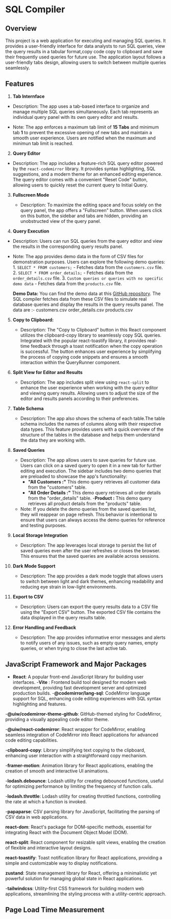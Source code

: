 # SQL Compiler
## Overview
This project is a web application for executing and managing SQL queries.
It provides a user-friendly interface for data analysts to run SQL queries, view the query results in a tabular format,copy code copy to clipboard and save their frequently used queries for future use.
The application layout follows a user-friendly tabs design, allowing users to switch between multiple queries seamlessly.

## Features
1. **Tab Internface**

- Description: The app uses a tab-based interface to organize and manage multiple SQL queries simultaneously. Each tab represents an individual query panel with its own query editor and results.

 - Note: The app enforces a maximum tab limit of **15 Tabs** and minimum tab **1** to prevent the excessive opening of new tabs and maintain a smooth user experience. Users are notified when the maximum and minimun tab limit is reached.


2. **Query Editor**

- Description: The app includes a feature-rich SQL query editor powered by the `react-codemirror` library. It provides syntax highlighting, SQL suggestions, and a modern theme for an enhanced editing experience. The query editor comes with a convenient "Reset Code" button, allowing users to quickly reset the current query to Initial Query.



3. **Fullscreen Mode**

   - Description: To maximize the editing space and focus solely on the query panel, the app offers a "Fullscreen" button. When users click on this button, the sidebar and tabs are hidden, providing an unobstructed view of the query panel.

4. **Query Execution**
  - Description: Users can run SQL queries from the query editor and view the results in the corresponding query results panel.
   - Note: The app provides demo data in the form of CSV files for demonstration purposes. Users can explore the following demo queries:
    1. `SELECT * FROM customers;` - Fetches data from the `customers.csv` file.
     2. `SELECT * FROM order_details;` - Fetches data from the `order_details.csv` file.
     3. `Custom queries or queries with no specific demo data` - Fetches data from the `products.csv` file.
     
     **Demo Data:** 
     You can find the demo data at this [GitHub repository](https://github.com/graphql-compose/graphql-compose-examples/tree/master/examples/northwind/data/csv). The SQL compiler fetches data from these CSV files to simulate real database queries and display the results in the query results panel.
     The data are :-
                  customers.csv
                  order_details.csv
                  products.csv
5. **Copy to Clipboard:** 
      - Description: The "Copy to Clipboard" button in this React component utilizes the clipboard-copy library to seamlessly copy SQL queries. Integrated with the popular react-toastify library, it provides real-time feedback through a toast notification when the copy operation is successful. The button enhances user experience by simplifying the process of copying code snippets and ensures a smooth interaction within the QueryRunner component.

6. **Split View for Editor and Results**

   - Description: The app includes split view using `react-split` to enhance the user experience when working with the query editor and viewing query results. Allowing users to adjust the size of the editor and results panels according to their preferences.

7. **Table Schema**

   - Description: The app also shows the schema of each table.The table schema includes the names of columns along with their respective data types. This feature provides users with a quick overview of the structure of the tables in the database and helps them understand the data they are working with.

8. **Saved Queries**

   - Description: The app allows users to save queries for future use. Users can click on a saved query to open it in a new tab for further editing and execution. The sidebar includes two demo queries that are preloaded to showcase the app's functionality:
     - **"All Customers :"** This demo query retrieves all customer data from the "customers" table.
     - **"All Order Details :"** This demo query retrieves all order details from the "order_details" table.
     -**Product :** This demo query retrieves all product details from the "products" table.
   - Note: If you delete the demo queries from the saved queries list, they will reappear on page refresh. This behavior is intentional to ensure that users can always access the demo queries for reference and testing purposes.


8. **Local Storage Integration**

   - Description: The app leverages local storage to persist the list of saved queries even after the user refreshes or closes the browser. This ensures that the saved queries are available across sessions.

9. **Dark Mode Support**

   - Description: The app provides a dark mode toggle that allows users to switch between light and dark themes, enhancing readability and reducing eye strain in low-light environments.

10. **Export to CSV**

    - Description: Users can export the query results data to a CSV file using the "Export CSV" button. The exported CSV file contains the data displayed in the query results table.

11. **Error Handling and Feedback**
    - Description: The app provides informative error messages and alerts to notify users of any issues, such as empty query names, empty queries, or when trying to close the last active tab.

## JavaScript Framework and Major Packages

- **React**: A popular front-end JavaScript library for building user interfaces.
-**Vite** :  Frontend build tool designed for modern web development, providing fast development server and optimized production builds.
-**@codemirror/lang-sql**: CodeMirror language support for SQL, enhancing code editing experiences with SQL syntax highlighting and features.

-**@uiw/codemirror-theme-github**: GitHub-themed styling for CodeMirror, providing a visually appealing code editor theme.

-**@uiw/react-codemirror**: React wrapper for CodeMirror, enabling seamless integration of CodeMirror into React applications for advanced code editing capabilities.

-**clipboard-copy**: Library simplifying text copying to the clipboard, enhancing user interaction with a straightforward copy mechanism.

-**framer-motion**: Animation library for React applications, enabling the creation of smooth and interactive UI animations.

-**lodash.debounce**: Lodash utility for creating debounced functions, useful for optimizing performance by limiting the frequency of function calls.

-**lodash.throttle**: Lodash utility for creating throttled functions, controlling the rate at which a function is invoked.

-**papaparse**: CSV parsing library for JavaScript, facilitating the parsing of CSV data in web applications.

**react-dom**: React's package for DOM-specific methods, essential for integrating React with the Document Object Model (DOM).

**react-split**: React component for resizable split views, enabling the creation of flexible and interactive layout designs.

**react-toastify**: Toast notification library for React applications, providing a simple and customizable way to display notifications.

**zustand**: State management library for React, offering a minimalistic yet powerful solution for managing global state in React applications.

-**tailwindcss**: Utility-first CSS framework for building modern web applications, streamlining the styling process with a utility-centric approach.

## Page Load Time Measurement

